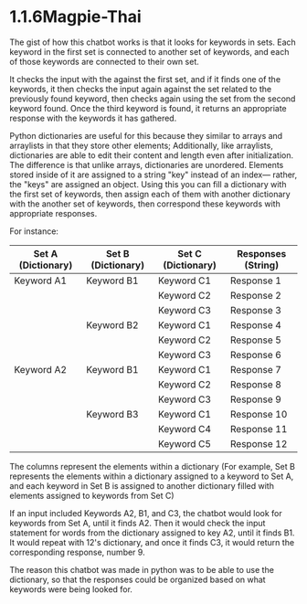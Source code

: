 # 1.1.6Magpie-Thai

The gist of how this chatbot works is that it looks for keywords in sets. Each keyword in the first set is connected to another
set of keywords, and each of those keywords are connected to their own set. 

It checks the input with the against the first set, and if it finds one of the keywords, it then checks the input again against
the set related to the previously found keyword, then checks again using the set from the second keyword found. Once the third 
keyword is found, it returns an appropriate response with the keywords it has gathered. 

Python dictionaries are useful for this because they similar to arrays and arraylists in that they store other elements; 
Additionally, like arraylists, dictionaries are able to edit their content and length even after initialization. The difference 
is that unlike arrays, dictionaries are unordered. Elements stored inside of it are assigned to a string "key" instead of an 
index— rather, the "keys" are assigned an object. Using this you can fill a dictionary with the first set of keywords, then 
assign each of them with another dictionary with the another set of keywords, then correspond these keywords with appropriate 
responses. 

For instance:

| Set A (Dictionary) | Set B (Dictionary) | Set C (Dictionary) | Responses (String) |
| --- | --- | --- | --- |
| Keyword A1 | Keyword B1 | Keyword C1 | Response 1| 
|            |            | Keyword C2 | Response 2|
|            |            | Keyword C3 | Response 3|
|            | Keyword B2 | Keyword C1 | Response 4|
|            |            | Keyword C2 | Response 5|
|            |            | Keyword C3 | Response 6|
| Keyword A2 | Keyword B1 | Keyword C1 | Response 7| 
|            |            | Keyword C2 | Response 8|
|            |            | Keyword C3 | Response 9|
|            | Keyword B3 | Keyword C1 | Response 10|
|            |            | Keyword C4 | Response 11|
|            |            | Keyword C5 | Response 12|

The columns represent the elements within a dictionary (For example, Set B represents the elements within a dictionary assigned 
to a keyword to Set A, and each keyword in Set B is assigned to another dictionary filled with elements assigned to keywords 
from Set C)

If an input included Keywords A2, B1, and C3, the chatbot would look for keywords from Set A, until it finds A2. Then it would 
check the input statement for words from the dictionary assigned to key A2, until it finds B1. It would repeat with 12's 
dictionary, and once it finds C3, it would return the corresponding response, number 9.

The reason this chatbot was made in python was to be able to use the dictionary, so that the responses could be organized based on what keywords were being looked for. 
